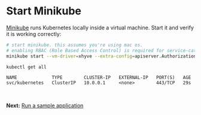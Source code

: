 # Start Minikube

[Minikube][minikube] runs Kubernetes locally inside a virtual machine. Start it
and verify it is working correctly:

```bash
# start minikube. this assumes you're using mac os.
# enabling RBAC (Role Based Access Control) is required for service-catalog
minikube start --vm-driver=xhyve --extra-config=apiserver.Authorization.Mode=RBAC
```
```bash
kubectl get all
```
```
NAME             TYPE        CLUSTER-IP   EXTERNAL-IP   PORT(S)   AGE
svc/kubernetes   ClusterIP   10.0.0.1     <none>        443/TCP   29s
```

<br>

**Next:** [Run a sample application](run-a-sample-application.md)

[minikube]: https://github.com/kubernetes/minikube
